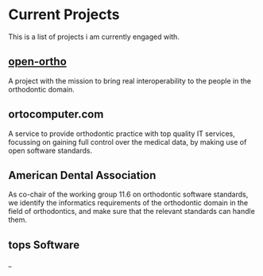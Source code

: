 # Current Projects

This is a list of projects i am currently engaged with.

## [open-ortho](https://www.open-ortho.org)

A project with the mission to bring real interoperability to the people in the
orthodontic domain.

## ortocomputer.com

A service to provide orthodontic practice with top quality IT services,
focussing on gaining full control over the medical data, by making use of open
software standards.

## American Dental Association

As co-chair of the working group 11.6 on orthodontic software standards, we
identify the informatics requirements of the orthodontic domain in the field of
orthodontics, and make sure that the relevant standards can handle them.

## tops Software

_